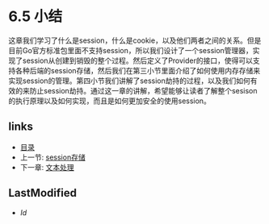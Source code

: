 # 6.5 小结
这章我们学习了什么是session，什么是cookie，以及他们两者之间的关系。但是目前Go官方标准包里面不支持session，所以我们设计了一个session管理器，实现了session从创建到销毁的整个过程。然后定义了Provider的接口，使得可以支持各种后端的session存储，然后我们在第三小节里面介绍了如何使用内存存储来实现session的管理。第四小节我们讲解了session劫持的过程，以及我们如何有效的来防止session劫持。通过这一章的讲解，希望能够让读者了解整个sesison的执行原理以及如何实现，而且是如何更加安全的使用session。
## links
   * [目录](<preface.md>)
   * 上一节: [session存储](<6.4.md>)
   * 下一章: [文本处理](<7.md>)

## LastModified 
   * $Id$